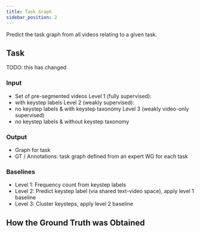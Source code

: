 ```yaml
---
title: Task Graph
sidebar_position: 2
---
```


Predict the task graph from all videos relating to a given task.

## Task

TODO: this has changed

### Input
- Set of pre-segmented videos
Level 1 (fully supervised): 
- with keystep labels
Level 2 (weakly supervised): 
- no keystep labels & with keystep taxonomy
Level 3 (weakly video-only supervised)
- no keystep labels & without keystep taxonomy
### Output
- Graph for task
- GT / Annotations: task graph defined from an expert WG for each task
### Baselines
- Level 1: Frequency count from keystep labels
- Level 2: Predict keystep label (via shared text-video space), apply level 1 baseline
- Level 3: Cluster keysteps, apply level 2 baseline


## How the Ground Truth was Obtained
